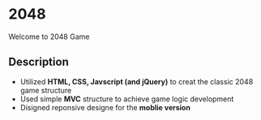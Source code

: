 # 2048
Welcome to 2048 Game

## Description
* Utilized **HTML, CSS, Javscript (and jQuery)** to creat the classic 2048 game structure
* Used simple **MVC** structure to achieve game logic development
* Disigned reponsive designe for the **moblie version**
